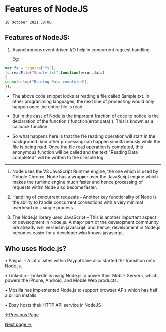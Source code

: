 
  # Features of NodeJS

    18 October 2021 08:00

  ## Features of NodeJS:

1. Asynchronous event driven I/O help in concurrent request handling.
      
    Eg:

  ```js
  var fs = require('fs');
  fs.readFile("Sample.txt",function(error,data)
  {
  console.log("Reading Data completed");
  });
  ```

-   The above code snippet looks at reading a file called Sample.txt. In
      other programming languages, the next line of processing would
      only happen once the entire file is read.

-   But in the case of Node.js the important fraction of code to notice
      is the declaration of the function ('function(error,data)'). This
      is known as a callback function.

-   So what happens here is that the file reading operation will start
      in the background. And other processing can happen simultaneously
      while the file is being read. Once the file read operation is
      completed, this anonymous function will be called and the text
      "Reading Data completed" will be written to the console log.

----------------

1. Node uses the V8 JavaScript Runtime engine, the one which is used by
      Google Chrome. Node has a wrapper over the JavaScript engine which
      makes the runtime engine much faster and hence processing of
      requests within Node also become faster.

2.  Handling of concurrent requests – Another key functionality of Node
      is the ability to handle concurrent connections with a very
      minimal overhead on a single process.

3.  The Node.js library used JavaScript – This is another important
      aspect of development in Node.js. A major part of the development
      community are already well versed in javascript, and hence,
      development in Node.js becomes easier for a developer who knows
      javascript.

  ## Who uses Node.js?

• Paypal – A lot of sites within Paypal have also started the transition onto Node.js. 

  • LinkedIn - LinkedIn is using Node.js to power their Mobile Servers, which powers the iPhone, Android, and Mobile Web products. 

  • Mozilla has implemented Node.js to support browser APIs which has half a billion installs.

• Ebay hosts their HTTP API service in NodeJS

  [<-Previous Page](https://github.com/kanitmann/Learn_With_Me/blob/master/node.js/What%20is%20NodeJS.MD)                                        
  
  [Next page ->]()
